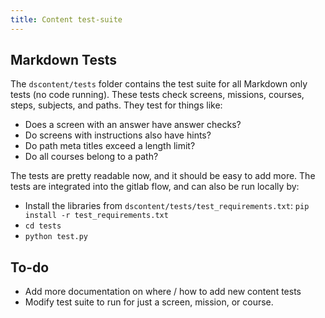 ```yaml
---
title: Content test-suite
---
```


## Markdown Tests

The `dscontent/tests` folder contains the test suite for all Markdown only tests (no code running). These tests check screens, missions, courses, steps, subjects, and paths. They test for things like:

- Does a screen with an answer have answer checks?
- Do screens with instructions also have hints?
- Do path meta titles exceed a length limit?
- Do all courses belong to a path?

The tests are pretty readable now, and it should be easy to add more. The tests are integrated into the gitlab flow, and can also be run locally by:

- Install the libraries from `dscontent/tests/test_requirements.txt`: `pip install -r test_requirements.txt`
- `cd tests`
- `python test.py`


## To-do

- Add more documentation on where / how to add new content tests
- Modify test suite to run for just a screen, mission, or course.